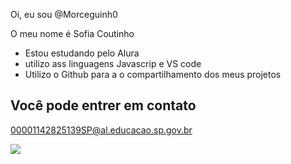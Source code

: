 Oi, eu sou @Morceguinh0

O meu nome é Sofia Coutinho



- Estou estudando pelo Alura
- utilizo ass linguagens Javascrip e VS code
- Utilizo o Github para a o compartilhamento dos meus projetos

## Você pode entrer em contato
00001142825139SP@al.educacao.sp.gov.br



![](https://media1.tenor.com/m/JWv5xOZxddUAAAAC/spiderverse-spiderpunk.gif)
